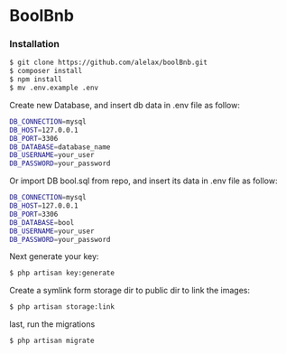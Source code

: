 # BoolBnb

### Installation

```sh
$ git clone https://github.com/alelax/boolBnb.git
$ composer install
$ npm install
$ mv .env.example .env
```

Create new Database, and insert db data in .env file as follow:

```sh
DB_CONNECTION=mysql
DB_HOST=127.0.0.1
DB_PORT=3306
DB_DATABASE=database_name
DB_USERNAME=your_user
DB_PASSWORD=your_password
```

Or import DB bool.sql from repo, and insert its data in .env file as follow:

```sh
DB_CONNECTION=mysql
DB_HOST=127.0.0.1
DB_PORT=3306
DB_DATABASE=bool
DB_USERNAME=your_user
DB_PASSWORD=your_password
```

Next generate your key:

```sh
$ php artisan key:generate
```

Create a symlink form storage dir to public dir to link the images:
```sh
$ php artisan storage:link
```

last, run the migrations

```sh
$ php artisan migrate
```


